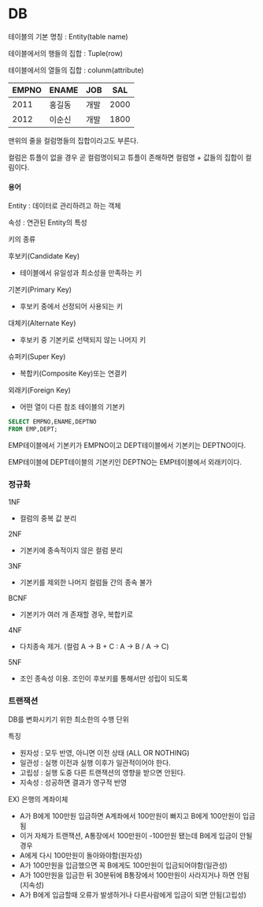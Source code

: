 # DB

테이블의 기본 명칭 : Entity(table name)

테이블에서의 행들의 집합 : Tuple(row)

테이블에서의 열들의 집합 : colunm(attribute)

| EMPNO | ENAME  | JOB  | SAL  |
| ----- | ------ | ---- | ---- |
| 2011  | 홍길동 | 개발 | 2000 |
| 2012  | 이순신 | 개발 | 1800 |

맨위의 줄을 컬럼명들의 집합이라고도 부른다.

컬럼은 튜플이 없을 경우 곧 컬럼명이되고 튜플이 존해하면 컬럼명 + 값들의 집합이 컬림이다.



#### 용어

Entity : 데이터로 관리하려고 하는 객체

속성 : 연관된 Entity의 특성



키의 종류

후보키(Candidate Key)

- 테이블에서 유일성과 최소성을 만족하는 키

기본키(Primary Key)

- 후보키 중에서 선정되어 사용되는 키

대체키(Alternate Key)

- 후보키 중 기본키로 선택되지 않는 나머지 키

슈퍼키(Super Key)

- 복합키(Composite Key)또는 연결키

외래키(Foreign Key)

- 어떤 열이 다른 참조 테이블의 기본키

```sql
SELECT EMPNO,ENAME,DEPTNO
FROM EMP,DEPT;
```

EMP테이블에서 기본키가 EMPNO이고 DEPT테이블에서 기본키는 DEPTNO이다.

EMP테이블에 DEPT테이블의 기본키인 DEPTNO는 EMP테이블에서 외래키이다.



### 정규화

1NF

- 컬럼의 중복 값 분리

2NF

- 기본키에 종속적이지 않은 컬럼 분리

3NF

- 기본키를 제외한 나머지 컬럼들 간의 종속 불가

BCNF

- 기본키가 여러 개 존재할 경우, 복합키로

4NF

- 다치종속 제거. (컬럼 A -> B + C : A -> B / A -> C)

5NF

- 조인 종속성 이용. 조인이 후보키를 통해서만 성립이 되도록



### 트랜잭션

DB를 변화시키기 위한 최소한의 수행 단위



특징

- 원자성 : 모두 반영, 아니면 이전 상태 (ALL OR NOTHING)
- 일관성 : 실행 이전과 실행 이후가 일관적이어야 한다.
- 고립성 : 실행 도중 다른 트랜잭션의 영향을 받으면 안된다.
- 지속성 : 성공하면 결과가 영구적 반영

EX) 은행의 계좌이체

- A가 B에게 100만원 입금하면 A계좌에서 100만원이 빠지고 B에게 100만원이 입금됨
- 이거 자체가 트랜잭션,  A통장에서 100만원이 -100만원 됐는데 B에게 입금이 안될경우
- A에게 다시 100만원이 돌아와야함(원자성)
- A가 100만원을 입금했으면 꼭 B에게도 100만원이 입금되어야함(일관성)
- A가 100만원을 입금한 뒤 30분뒤에 B통장에서 100만원이 사라지거나 하면 안됨(지속성)
- A가 B에게 입금할때 오류가 발생하거나 다른사람에게 입금이 되면 안됨(고립성)





